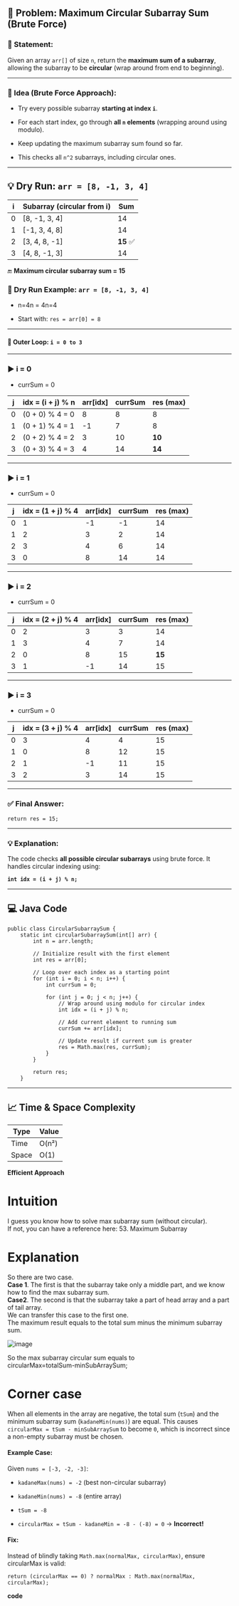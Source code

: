 ## 📘 Problem: Maximum Circular Subarray Sum (Brute Force)

### 🔹 Statement:

Given an array `arr[]` of size `n`, return the **maximum sum of a subarray**, allowing the subarray to be **circular** (wrap around from end to beginning).

---

### 🧠 Idea (Brute Force Approach):

- Try every possible subarray **starting at index `i`**.
    
- For each start index, go through **all `n` elements** (wrapping around using modulo).
    
- Keep updating the maximum subarray sum found so far.
    
- This checks all `n^2` subarrays, including circular ones.
    

---

## 💡 Dry Run: `arr = [8, -1, 3, 4]`

|i|Subarray (circular from i)|Sum|
|---|---|---|
|0|[8, -1, 3, 4]|14|
|1|[-1, 3, 4, 8]|14|
|2|[3, 4, 8, -1]|**15** ✅|
|3|[4, 8, -1, 3]|14|

🔚 **Maximum circular subarray sum = 15**

### 🧪 Dry Run Example: `arr = [8, -1, 3, 4]`

- n=4n = 4n=4
    
- Start with: `res = arr[0] = 8`
    

---

#### 🔁 Outer Loop: `i = 0 to 3`

---

### ▶ i = 0

- currSum = 0
    

|j|idx = (i + j) % n|arr[idx]|currSum|res (max)|
|---|---|---|---|---|
|0|(0 + 0) % 4 = 0|8|8|8|
|1|(0 + 1) % 4 = 1|-1|7|8|
|2|(0 + 2) % 4 = 2|3|10|**10**|
|3|(0 + 3) % 4 = 3|4|14|**14**|

---

### ▶ i = 1

- currSum = 0
    

|j|idx = (1 + j) % 4|arr[idx]|currSum|res (max)|
|---|---|---|---|---|
|0|1|-1|-1|14|
|1|2|3|2|14|
|2|3|4|6|14|
|3|0|8|14|14|

---

### ▶ i = 2

- currSum = 0
    

|j|idx = (2 + j) % 4|arr[idx]|currSum|res (max)|
|---|---|---|---|---|
|0|2|3|3|14|
|1|3|4|7|14|
|2|0|8|15|**15**|
|3|1|-1|14|15|

---

### ▶ i = 3

- currSum = 0
    

|j|idx = (3 + j) % 4|arr[idx]|currSum|res (max)|
|---|---|---|---|---|
|0|3|4|4|15|
|1|0|8|12|15|
|2|1|-1|11|15|
|3|2|3|14|15|

---

### ✅ Final Answer:

`return res = 15;`

---

### 💡 Explanation:

The code checks **all possible circular subarrays** using brute force. It handles circular indexing using:

**`int idx = (i + j) % n;`**

---

## 💻 Java Code

```
public class CircularSubarraySum {
    static int circularSubarraySum(int[] arr) {
        int n = arr.length;

        // Initialize result with the first element
        int res = arr[0];

        // Loop over each index as a starting point
        for (int i = 0; i < n; i++) {
            int currSum = 0;

            for (int j = 0; j < n; j++) {
                // Wrap around using modulo for circular index
                int idx = (i + j) % n;

                // Add current element to running sum
                currSum += arr[idx];

                // Update result if current sum is greater
                res = Math.max(res, currSum);
            }
        }

        return res;
    }
```
---

## 📈 Time & Space Complexity

| Type  | Value |
| ----- | ----- |
| Time  | O(n²) |
| Space | O(1)  |
>

**Efficient Approach**

# Intuition

I guess you know how to solve max subarray sum (without circular).  
If not, you can have a reference here: 53. Maximum Subarray  
  
# Explanation

So there are two case.  
**Case 1**. The first is that the subarray take only a middle part, and we know how to find the max subarray sum.  
**Case2**. The second is that the subarray take a part of head array and a part of tail array.  
We can transfer this case to the first one.  
The maximum result equals to the total sum minus the minimum subarray sum.  

![image](https://assets.leetcode.com/users/motorix/image_1538888300.png)

So the max subarray circular sum equals to  
circularMax=totalSum-minSubArraySum;
  
# Corner case

When all elements in the array are negative, the total sum (`tSum`) and the minimum subarray sum (`kadaneMin(nums)`) are equal. This causes `circularMax = tSum - minSubArraySum` to become `0`, which is incorrect since a non-empty subarray must be chosen.

#### **Example Case:**

Given `nums = [-3, -2, -3]`:

- `kadaneMax(nums) = -2` (best non-circular subarray)
    
- `kadaneMin(nums) = -8` (entire array)
    
- `tSum = -8`
    
- `circularMax = tSum - kadaneMin = -8 - (-8) = 0` → **Incorrect!**
    

#### **Fix:**

Instead of blindly taking `Math.max(normalMax, circularMax)`, 
ensure circularMax is valid:
```
return (circularMax == 0) ? normalMax : Math.max(normalMax, circularMax);

```

**code**


